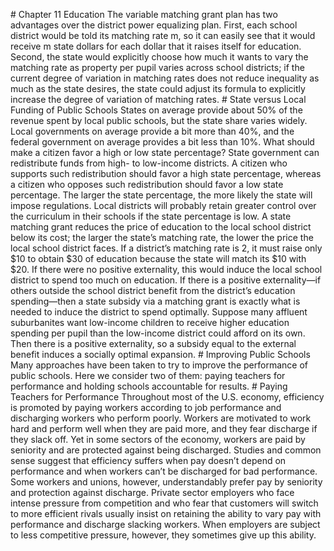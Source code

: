 \# Chapter 11 Education The variable matching grant plan has two advantages over the district power equalizing plan. First, each school district would be told its matching rate m, so it can easily see that it would receive m state dollars for each dollar that it raises itself for education. Second, the state would explicitly choose how much it wants to vary the matching rate as property per pupil varies across school districts; if the current degree of variation in matching rates does not reduce inequality as much as the state desires, the state could adjust its formula to explicitly increase the degree of variation of matching rates. # State versus Local Funding of Public Schools States on average provide about 50% of the revenue spent by local public schools, but the state share varies widely. Local governments on average provide a bit more than 40%, and the federal government on average provides a bit less than 10%. What should make a citizen favor a high or low state percentage? State government can redistribute funds from high- to low-income districts. A citizen who supports such redistribution should favor a high state percentage, whereas a citizen who opposes such redistribution should favor a low state percentage. The larger the state percentage, the more likely the state will impose regulations. Local districts will probably retain greater control over the curriculum in their schools if the state percentage is low. A state matching grant reduces the price of education to the local school district below its cost; the larger the state’s matching rate, the lower the price the local school district faces. If a district’s matching rate is 2, it must raise only $10 to obtain $30 of education because the state will match its $10 with $20. If there were no positive externality, this would induce the local school district to spend too much on education. If there is a positive externality—if others outside the school district benefit from the district’s education spending—then a state subsidy via a matching grant is exactly what is needed to induce the district to spend optimally. Suppose many affluent suburbanites want low-income children to receive higher education spending per pupil than the low-income district could afford on its own. Then there is a positive externality, so a subsidy equal to the external benefit induces a socially optimal expansion. # Improving Public Schools Many approaches have been taken to try to improve the performance of public schools. Here we consider two of them: paying teachers for performance and holding schools accountable for results. # Paying Teachers for Performance Throughout most of the U.S. economy, efficiency is promoted by paying workers according to job performance and discharging workers who perform poorly. Workers are motivated to work hard and perform well when they are paid more, and they fear discharge if they slack off. Yet in some sectors of the economy, workers are paid by seniority and are protected against being discharged. Studies and common sense suggest that efficiency suffers when pay doesn’t depend on performance and when workers can’t be discharged for bad performance. Some workers and unions, however, understandably prefer pay by seniority and protection against discharge. Private sector employers who face intense pressure from competition and who fear that customers will switch to more efficient rivals usually insist on retaining the ability to vary pay with performance and discharge slacking workers. When employers are subject to less competitive pressure, however, they sometimes give up this ability.